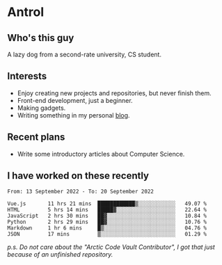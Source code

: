 # Antrol

## Who's this guy

A lazy dog from a second-rate university, CS student.

## Interests

* Enjoy creating new projects and repositories, but never finish them.
* Front-end development, just a beginner.
* Making gadgets.
* Writing something in my personal [blog](https://blog.antrol.xyz/).

## Recent plans

* Write some introductory articles about Computer Science.

<!--
* Try to develop a website for [Anime4KCPP](https://github.com/TianZerL/Anime4KCPP).
* Develop a Markdown renderer which user can customize its css, of course it is GUI-based.~~(If I could finish  it before getting bored)~~
* Work with my [teammates](https://github.com/SWJTU-Lazy-Dogs).
* Find something interests me, as a hobby after finishing my ~~boring~~ homework.
-->

## I have worked on these recently

<!--START_SECTION:waka-->

```text
From: 13 September 2022 - To: 20 September 2022

Vue.js       11 hrs 21 mins  ████████████▒░░░░░░░░░░░░   49.07 %
HTML         5 hrs 14 mins   █████▓░░░░░░░░░░░░░░░░░░░   22.64 %
JavaScript   2 hrs 30 mins   ██▓░░░░░░░░░░░░░░░░░░░░░░   10.84 %
Python       2 hrs 29 mins   ██▓░░░░░░░░░░░░░░░░░░░░░░   10.76 %
Markdown     1 hr 6 mins     █▒░░░░░░░░░░░░░░░░░░░░░░░   04.76 %
JSON         17 mins         ▒░░░░░░░░░░░░░░░░░░░░░░░░   01.29 %
```

<!--END_SECTION:waka-->

*p.s.  Do not care about the "Arctic Code Vault Contributor", I got that just because of an unfinished repository.*

<!--
**qzmlgfj/qzmlgfj** is a ✨ _special_ ✨ repository because its `README.md` (this file) appears on your GitHub profile.

Here are some ideas to get you started:

- 🔭 I’m currently working on ...
- 🌱 I’m currently learning ...
- 👯 I’m looking to collaborate on ...
- 🤔 I’m looking for help with ...
- 💬 Ask me about ...
- 📫 How to reach me: ...
- 😄 Pronouns: ...
- ⚡ Fun fact: ...
-->
